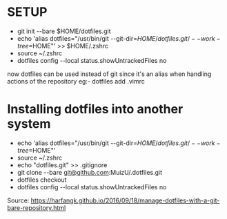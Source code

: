 # SETUP

- git init --bare \$HOME/dotfiles.git
- echo 'alias dotfiles="/usr/bin/git --git-dir=$HOME/dotfiles.git/ --work-tree=$HOME"' >> $HOME/.zshrc
- source ~/.zshrc
- dotfiles config --local status.showUntrackedFiles no

now dotfiles can be used instead of git since it's an alias when handling actions of the repository eg:- dotfiles add .vimrc

# Installing dotfiles into another system

- echo 'alias dotfiles="/usr/bin/git --git-dir=$HOME/dotfiles.git/ --work-tree=$HOME"' 
- source ~/.zshrc
- echo "dotfiles.git" >> .gitignore
- git clone --bare git@github.com:MuizU/.dotfiles.git
- dotfiles checkout
- dotfiles config --local status.showUntrackedFiles no

Source: https://harfangk.github.io/2016/09/18/manage-dotfiles-with-a-git-bare-repository.html
